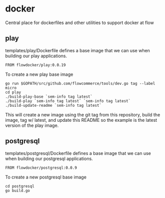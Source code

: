 # docker
Central place for dockerfiles and other utilities to support docker at flow

## play

templates/play/Dockerfile defines a base image that we can use when building our
play applications.

    FROM flowdocker/play:0.0.19

To create a new play base image

    go run $GOPATH/src/github.com/flowcommerce/tools/dev.go tag --label micro
    cd play
    ./build-play-base `sem-info tag latest`
    ./build-play `sem-info tag latest` `sem-info tag latest`
    ./build-update-readme `sem-info tag latest`

This will create a new image using the git tag from this repository,
build the image, tag w/ latest, and update this README so the example
is the latest version of the play image.


## postgresql

templates/postgresql/Dockerfile defines a base image that we can use when building our
postgresql applications.

    FROM flowdocker/postgresql:0.0.9

To create a new postgresql base image

    cd postgresql
    go build.go
